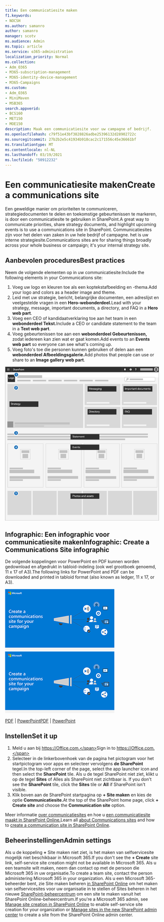 ```yaml
---
title: Een communicatiesite maken
f1.keywords:
- NOCSH
ms.author: samanro
author: samanro
manager: scotv
ms.audience: Admin
ms.topic: article
ms.service: o365-administration
localization_priority: Normal
ms.collection:
- Adm_O365
- M365-subscription-management
- M365-identity-device-management
- M365-Campaigns
ms.custom:
- Adm_O365
- MiniMaven
- MSB365
search.appverid:
- BCS160
- MET150
- MOE150
description: Maak een communicatiesite voor uw campagne of bedrijf.
ms.openlocfilehash: c79f51e43bf3828826adbe25396132d28902722c
ms.sourcegitcommit: 27b2b2e5c41934b918cac2c171556c45e36661bf
ms.translationtype: MT
ms.contentlocale: nl-NL
ms.lasthandoff: 03/19/2021
ms.locfileid: "50912232"
---
```

# <a name="create-a-communications-site"></a><span data-ttu-id="65f5d-103">Een communicatiesite maken</span><span class="sxs-lookup"><span data-stu-id="65f5d-103">Create a communications site</span></span>

<span data-ttu-id="65f5d-104">Een geweldige manier om prioriteiten te communiceren, strategiedocumenten te delen en toekomstige gebeurtenissen te markeren, is door een communicatiesite te gebruiken in SharePoint.</span><span class="sxs-lookup"><span data-stu-id="65f5d-104">A great way to communicate priorities, share strategy documents, and highlight upcoming events is to use a communications site in SharePoint.</span></span> <span data-ttu-id="65f5d-105">Communicatiesites zijn voor het delen van zaken in uw hele bedrijf of campagne. het is uw interne strategiesite.</span><span class="sxs-lookup"><span data-stu-id="65f5d-105">Communications sites are for sharing things broadly across your whole business or campaign; it's your internal strategy site.</span></span>

## <a name="best-practices"></a><span data-ttu-id="65f5d-106">Aanbevolen procedures</span><span class="sxs-lookup"><span data-stu-id="65f5d-106">Best practices</span></span>

<span data-ttu-id="65f5d-107">Neem de volgende elementen op in uw communicatiesite:</span><span class="sxs-lookup"><span data-stu-id="65f5d-107">Include the following elements in your Communications site:</span></span>

1. <span data-ttu-id="65f5d-108">Voeg uw logo en kleuren toe als een koptekstafbeelding en -thema.</span><span class="sxs-lookup"><span data-stu-id="65f5d-108">Add your logo and colors as a header image and theme.</span></span>
2. <span data-ttu-id="65f5d-109">Leid met uw strategie, bericht, belangrijke documenten, een adreslijst en veelgestelde vragen in een **Hero-webonderdeel.**</span><span class="sxs-lookup"><span data-stu-id="65f5d-109">Lead with your strategy, message, important documents, a directory, and FAQ in a **Hero web part**.</span></span>
3. <span data-ttu-id="65f5d-110">Voeg een CEO of kandidaatverklaring toe aan het team in een **webonderdeel Tekst.**</span><span class="sxs-lookup"><span data-stu-id="65f5d-110">Include a CEO or candidate statement to the team in a **Text web part**.</span></span>
4. <span data-ttu-id="65f5d-111">Voeg gebeurtenissen toe aan een **webonderdeel Gebeurtenissen,** zodat iedereen kan zien wat er gaat komen.</span><span class="sxs-lookup"><span data-stu-id="65f5d-111">Add events to an **Events web part** so everyone can see what's coming up.</span></span>
5. <span data-ttu-id="65f5d-112">Voeg foto's toe die personen kunnen gebruiken of delen aan een **webonderdeel Afbeeldingsgalerie.**</span><span class="sxs-lookup"><span data-stu-id="65f5d-112">Add photos that people can use or share to an **Image gallery web part**.</span></span>

![Diagram van een SharePoint communicatiepagina met ruimte voor algemene elementen die een campagne nodig zou hebben](../media/m365-democracy-comms-site.png)

## <a name="infographic-create-a-communications-site-infographic"></a><span data-ttu-id="65f5d-114">Infographic: Een infographic voor communicatiesite maken</span><span class="sxs-lookup"><span data-stu-id="65f5d-114">Infographic: Create a Communications Site infographic</span></span>

<span data-ttu-id="65f5d-115">De volgende koppelingen voor PowerPoint en PDF kunnen worden gedownload en afgedrukt in tabloid-indeling (ook wel grootboek genoemd, 11 x 17 of A3).</span><span class="sxs-lookup"><span data-stu-id="65f5d-115">The following links for PowerPoint and PDF can be downloaded and printed in tabloid format (also known as ledger, 11 x 17, or A3).</span></span>

<span data-ttu-id="65f5d-116">[![Afbeelding voor infographic van communicatiesite](../media/M365-Campaigns-CreateCommunicationSite-358-201.png)](downloads/M365CampaignsCreateCommunicationSite.pdf)</span><span class="sxs-lookup"><span data-stu-id="65f5d-116">[![Image for communications site infographic](../media/M365-Campaigns-CreateCommunicationSite-358-201.png)](downloads/M365CampaignsCreateCommunicationSite.pdf)</span></span>

<span data-ttu-id="65f5d-117">[PDF](downloads/M365CampaignsCreateCommunicationSite.pdf)  |  [PowerPoint](downloads/M365CampaignsCreateCommunicationSite.pptx)</span><span class="sxs-lookup"><span data-stu-id="65f5d-117">[PDF](downloads/M365CampaignsCreateCommunicationSite.pdf) | [PowerPoint](downloads/M365CampaignsCreateCommunicationSite.pptx)</span></span>

## <a name="set-it-up"></a><span data-ttu-id="65f5d-118">Instellen</span><span class="sxs-lookup"><span data-stu-id="65f5d-118">Set it up</span></span>

1. <span data-ttu-id="65f5d-119">Meld u aan bij https://Office.com.</span><span class="sxs-lookup"><span data-stu-id="65f5d-119">Sign in to https://Office.com.</span></span>
2. <span data-ttu-id="65f5d-120">Selecteer in de linkerbovenhoek van de pagina het pictogram voor het startpictogram voor apps en selecteer vervolgens **de SharePoint** tegel.</span><span class="sxs-lookup"><span data-stu-id="65f5d-120">In the top-left corner of the page, select the app launcher icon and then select the **SharePoint** tile.</span></span> <span data-ttu-id="65f5d-121">Als u de tegel SharePoint niet ziet, klikt  u op de tegel **Sites** of Alles als SharePoint niet zichtbaar is. </span><span class="sxs-lookup"><span data-stu-id="65f5d-121">If you don't see the **SharePoint** tile, click the **Sites** tile or **All** if SharePoint isn't visible.</span></span>
3. <span data-ttu-id="65f5d-122">Klik boven aan de SharePoint startpagina op **+ Site maken** en kies de optie **Communicatiesite.**</span><span class="sxs-lookup"><span data-stu-id="65f5d-122">At the top of the SharePoint home page, click **+ Create site** and choose the **Communication site** option.</span></span>

<span data-ttu-id="65f5d-123">Meer informatie [over communicatiesites](https://support.office.com/article/What-is-a-SharePoint-communication-site-94A33429-E580-45C3-A090-5512A8070732) en hoe u [een communicatiesite maakt in SharePoint Online.](https://support.microsoft.com/en-us/office/create-a-communication-site-in-sharepoint-online-7fb44b20-a72f-4d2c-9173-fc8f59ba50eb)</span><span class="sxs-lookup"><span data-stu-id="65f5d-123">Learn all [about Communications sites](https://support.office.com/article/What-is-a-SharePoint-communication-site-94A33429-E580-45C3-A090-5512A8070732) and how to [create a communication site in SharePoint Online](https://support.microsoft.com/en-us/office/create-a-communication-site-in-sharepoint-online-7fb44b20-a72f-4d2c-9173-fc8f59ba50eb).</span></span>

## <a name="admin-settings"></a><span data-ttu-id="65f5d-124">Beheerinstellingen</span><span class="sxs-lookup"><span data-stu-id="65f5d-124">Admin settings</span></span>

<span data-ttu-id="65f5d-125">Als u de koppeling **+** Site maken niet ziet, is het maken van selfservicesite mogelijk niet beschikbaar in Microsoft 365.</span><span class="sxs-lookup"><span data-stu-id="65f5d-125">If you don't see the **+ Create** site link, self-service site creation might not be available in Microsoft 365.</span></span> <span data-ttu-id="65f5d-126">Als u een teamsite wilt maken, neem dan contact op met de persoon die Microsoft 365 in uw organisatie.</span><span class="sxs-lookup"><span data-stu-id="65f5d-126">To create a team site, contact the person administering Microsoft 365 in your organization.</span></span> <span data-ttu-id="65f5d-127">Als u een Microsoft 365-beheerder bent, zie Site maken beheren [in SharePoint Online](/sharepoint/manage-site-creation) om het maken van selfservicesites voor uw organisatie in te stellen of Sites beheren in het nieuwe [SharePoint-beheercentrum](/sharepoint/manage-sites-in-new-admin-center) om een site te maken vanuit het SharePoint Online-beheercentrum.</span><span class="sxs-lookup"><span data-stu-id="65f5d-127">If you're a Microsoft 365 admin, see [Manage site creation in SharePoint Online](/sharepoint/manage-site-creation) to enable self-service site creation for your organization or [Manage sites in the new SharePoint admin center](/sharepoint/manage-sites-in-new-admin-center) to create a site from the SharePoint Online admin center.</span></span>